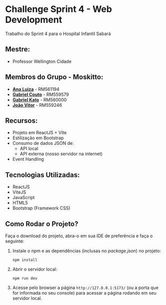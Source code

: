 # Challenge Sprint 4 - Web Development
Trabalho do Sprint 4 para o Hospital Infantil Sabará

## Mestre: 
- Professor Wellington Cidade

## Membros do Grupo - **Moskitto**:
- [**Ana Luiza**](https://github.com/anarand) - RM561194
- [**Gabriel Couto**](https://github.com/rouri404) - RM559579
- [**Gabriel Kato**](https://github.com/kato8088) - RM560000
- [**João Vitor**](https://github.com/joaomatosq) - RM559246

## Recursos:
- Projeto em ReactJS + Vite
- Estilização em Bootstrap
- Consumo de dados JSON de:
    - API local
    - API externa (nosso servidor na internet)
- Event Handling

## Tecnologias Utilizadas:
- ReactJS
- ViteJS
- JavaScript
- HTML5
- Bootstrap (Framework CSS)

## Como Rodar o Projeto?
Faça o download do projeto, abra-o em sua IDE de preferência e faça o seguinte:
1. Instale o npm e as dependências (inclusas no _package.json_) no projeto:
    
    ```npm install```

2. Abrir o servidor local:
    
    ```npm run dev```

3. Acesse pelo browser a página ```http://127.0.0.1:5173/``` (ou a porta que for informada no seu console) para acessar a página rodando em seu servidor local.